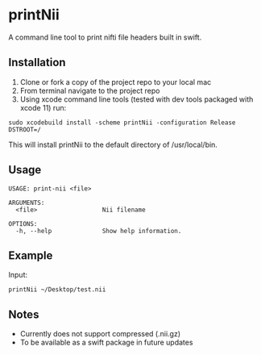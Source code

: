 # printNii
A command line tool to print nifti file headers built in swift.

## **Installation**
1. Clone or fork a copy of the project repo to your local mac
2. From terminal navigate to the project repo
3. Using xcode command line tools (tested with dev tools packaged with xcode 11) run:

```
sudo xcodebuild install -scheme printNii -configuration Release DSTROOT=/
```

This will install printNii to the default directory of /usr/local/bin.

## **Usage**
```
USAGE: print-nii <file>

ARGUMENTS:
  <file>                  Nii filename 

OPTIONS:
  -h, --help              Show help information.
```

## Example
Input:
```
printNii ~/Desktop/test.nii
```

## Notes

* Currently does not support compressed (.nii.gz)
* To be available as a swift package in future updates
